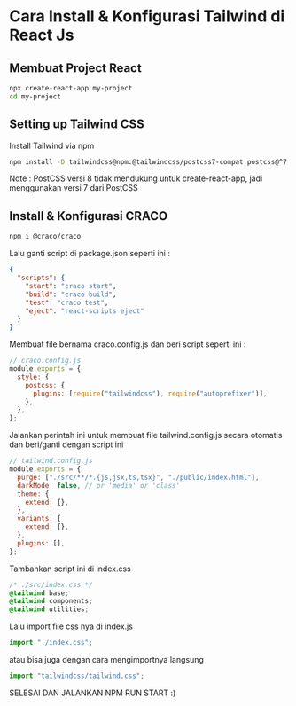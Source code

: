 # Cara Install & Konfigurasi Tailwind di React Js

## Membuat Project React

```sh
npx create-react-app my-project
cd my-project
```

## Setting up Tailwind CSS

Install Tailwind via npm

```sh
npm install -D tailwindcss@npm:@tailwindcss/postcss7-compat postcss@^7 autoprefixer@^9
```

Note :
PostCSS versi 8 tidak mendukung untuk create-react-app, jadi menggunakan versi 7 dari PostCSS

## Install & Konfigurasi CRACO

```sh
npm i @craco/craco
```

Lalu ganti script di package.json seperti ini :

```json
{
  "scripts": {
    "start": "craco start",
    "build": "craco build",
    "test": "craco test",
    "eject": "react-scripts eject"
  }
}
```

Membuat file bernama craco.config.js dan beri script seperti ini :

```js
// craco.config.js
module.exports = {
  style: {
    postcss: {
      plugins: [require("tailwindcss"), require("autoprefixer")],
    },
  },
};
```

Jalankan perintah ini untuk membuat file tailwind.config.js secara otomatis dan beri/ganti dengan script ini

```js
// tailwind.config.js
module.exports = {
  purge: ["./src/**/*.{js,jsx,ts,tsx}", "./public/index.html"],
  darkMode: false, // or 'media' or 'class'
  theme: {
    extend: {},
  },
  variants: {
    extend: {},
  },
  plugins: [],
};
```

Tambahkan script ini di index.css

```css
/* ./src/index.css */
@tailwind base;
@tailwind components;
@tailwind utilities;
```

Lalu import file css nya di index.js

```js
import "./index.css";
```

atau bisa juga dengan cara mengimportnya langsung

```js
import "tailwindcss/tailwind.css";
```

SELESAI DAN JALANKAN NPM RUN START :)
